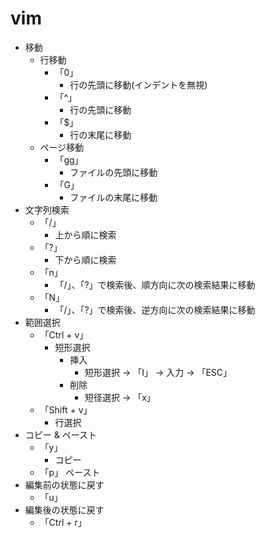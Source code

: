 # vim
- 移動
    - 行移動
        - 「0」
            - 行の先頭に移動(インデントを無視)
        - 「^」
            - 行の先頭に移動
        - 「$」
            - 行の末尾に移動
    - ページ移動
        - 「gg」
            - ファイルの先頭に移動
        - 「G」
            - ファイルの末尾に移動
- 文字列検索
    - 「/」
        - 上から順に検索
    - 「?」
        - 下から順に検索
    - 「n」
        - 「/」、「?」で検索後、順方向に次の検索結果に移動
    - 「N」
        - 「/」、「?」で検索後、逆方向に次の検索結果に移動
- 範囲選択
    - 「Ctrl + v」
        - 短形選択
            - 挿入
                - 短形選択 -> 「I」 -> 入力 -> 「ESC」
            - 削除
                - 短径選択 -> 「x」
    - 「Shift + v」
        - 行選択
- コピー & ペースト
    - 「y」
        - コピー
    - 「p」
        ペースト
- 編集前の状態に戻す
    - 「u」
- 編集後の状態に戻す
    - 「Ctrl + r」
